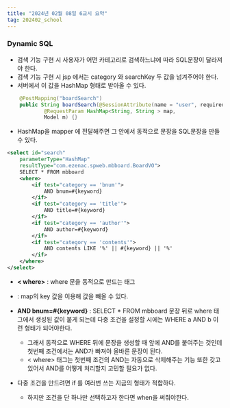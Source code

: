```yaml
---
title: "2024년 02월 08일 6교시 요약"
tag: 202402_school
---
```


### Dynamic SQL

- 검색 기능 구현 시 사용자가 어떤 카테고리로 검색하느냐에 따라 SQL문장이 달라져야 한다.
- 검색 기능 구현 시 jsp 에서는 category 와 searchKey 두 값을 넘겨주어야 한다. 
- 서버에서 이 값을 HashMap 형태로 받아올 수 있다. 

```java
	@PostMapping("boardSearch")
	public String boardSearch(@SessionAttribute(name = "user", required = false) User user,
			@RequestParam HashMap<String, String > map, 
			Model m) {}
```

- HashMap을 mapper 에 전달해주면 그 안에서 동적으로 문장을 SQL문장을 만들 수 있다.

```xml
<select id="search"
    parameterType="HashMap"
    resultType="com.ezenac.spweb.mbboard.BoardVO">
    SELECT * FROM mbboard
    <where>
        <if test="category == 'bnum'">
            AND bnum=#{keyword}
        </if>
        <if test="category == 'title'">
            AND title=#{keyword}
        </if>
        <if test="category == 'author'">
            AND author=#{keyword}
        </if>
        <if test="category == 'contents'">
            AND contents LIKE '%' || #{keyword} || '%'
        </if>
    </where>
</select>
```

- **< where>** : where 문을 동적으로 만드는 태그
- **<if test="category == 'bnum'">** : map의 key 값을 이용해 값을 빼올 수 있다.
- **AND bnum=#{keyword}** : SELECT * FROM mbboard 문장 뒤로 where 태그에서 생성된 값이 붙게 되는데 다중 조건을 설정할 시에는 WHERE a AND b 이런 형태가 되어야한다. 
  - 그래서 동적으로 WHERE 뒤에 문장을 생성할 때 앞에 AND를 붙여주는 것인데 첫번째 조건에서는 AND가 빠져야 올바른 문장이 된다. 
  - < where> 태그는 첫번째 조건의 AND는 자동으로 삭제해주는 기능 또한 갖고 있어서 AND를 어떻게 처리할지 고민할 필요가 없다.

- 다중 조건을 만드려면 if 를 여러번 쓰는 지금의 형태가 적합하다. 
  - 하지만 조건을 단 하나만 선택하고자 한다면 when을 써줘야한다.